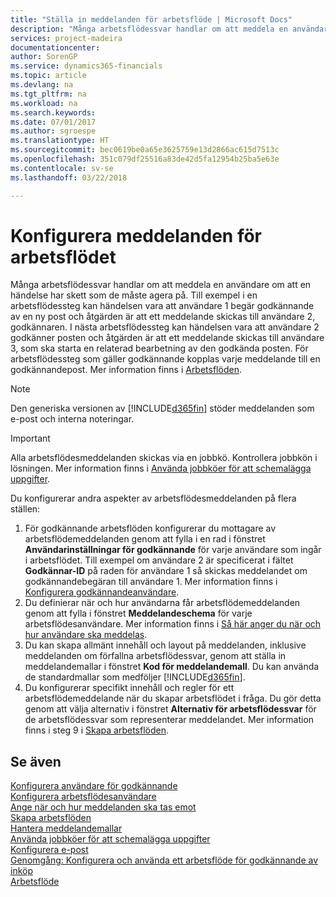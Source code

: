 ```yaml
---
title: "Ställa in meddelanden för arbetsflöde | Microsoft Docs"
description: "Många arbetsflödessvar handlar om att meddela en användare om att en händelse har skett som de måste agera på. Till exempel i en arbetsflödessteg kan händelsen vara att användare 1 begär godkännande av en ny post och åtgärden är att ett meddelande skickas till användare 2, godkännaren. I nästa arbetsflödessteg kan händelsen vara att användare 2 godkänner posten och åtgärden är att ett meddelande skickas till användare 3, som ska starta en relaterad bearbetning av den godkända posten. För arbetsflödessteg som gäller godkännande kopplas varje meddelande till en godkännandepost."
services: project-madeira
documentationcenter: 
author: SorenGP
ms.service: dynamics365-financials
ms.topic: article
ms.devlang: na
ms.tgt_pltfrm: na
ms.workload: na
ms.search.keywords: 
ms.date: 07/01/2017
ms.author: sgroespe
ms.translationtype: HT
ms.sourcegitcommit: bec0619be0a65e3625759e13d2866ac615d7513c
ms.openlocfilehash: 351c079df25516a83de42d5fa12954b25ba5e63e
ms.contentlocale: sv-se
ms.lasthandoff: 03/22/2018

---
```

# <a name="setting-up-workflow-notifications"></a>Konfigurera meddelanden för arbetsflödet
Många arbetsflödessvar handlar om att meddela en användare om att en händelse har skett som de måste agera på. Till exempel i en arbetsflödessteg kan händelsen vara att användare 1 begär godkännande av en ny post och åtgärden är att ett meddelande skickas till användare 2, godkännaren. I nästa arbetsflödessteg kan händelsen vara att användare 2 godkänner posten och åtgärden är att ett meddelande skickas till användare 3, som ska starta en relaterad bearbetning av den godkända posten. För arbetsflödessteg som gäller godkännande kopplas varje meddelande till en godkännandepost. Mer information finns i [Arbetsflöden](across-workflow.md).  

> [!NOTE]  
>  Den generiska versionen av [!INCLUDE[d365fin](includes/d365fin_md.md)] stöder meddelanden som e-post och interna noteringar.  

> [!IMPORTANT]  
>  Alla arbetsflödesmeddelanden skickas via en jobbkö. Kontrollera jobbkön i lösningen. Mer information finns i [Använda jobbköer för att schemalägga uppgifter](admin-job-queues-schedule-tasks.md).

Du konfigurerar andra aspekter av arbetsflödesmeddelanden på flera ställen:  

1.  För godkännande arbetsflöden konfigurerar du mottagare av arbetsflödemeddelanden genom att fylla i en rad i fönstret **Användarinställningar för godkännande** för varje användare som ingår i arbetsflödet. Till exempel om användare 2 är specificerat i fältet **Godkännar-ID** på raden för användare 1 så skickas meddelandet om godkännandebegäran till användare 1. Mer information finns i [Konfigurera godkännandeanvändare](across-how-to-set-up-approval-users.md).  
2.  Du definierar när och hur användarna får arbetsflödemeddelanden genom att fylla i fönstret **Meddelandeschema** för varje arbetsflödesanvändare. Mer information finns i [Så här anger du när och hur användare ska meddelas](across-how-to-specify-when-and-how-to-receive-notifications.md).  
3.  Du kan skapa allmänt innehåll och layout på meddelanden, inklusive meddelanden om förfallna arbetsflödessvar, genom att ställa in meddelandemallar i fönstret **Kod för meddelandemall**. Du kan använda de standardmallar som medföljer [!INCLUDE[d365fin](includes/d365fin_md.md)].  
4.  Du konfigurerar specifikt innehåll och regler för ett arbetsflödemeddelande när du skapar arbetsflödet i fråga. Du gör detta genom att välja alternativ i fönstret **Alternativ för arbetsflödessvar** för de arbetsflödessvar som representerar meddelandet. Mer information finns i steg 9 i [Skapa arbetsflöden](across-how-to-create-workflows.md).  

## <a name="see-also"></a>Se även  
 [Konfigurera användare för godkännande](across-how-to-set-up-approval-users.md)   
 [Konfigurera arbetsflödesanvändare](across-how-to-set-up-workflow-users.md)   
 [Ange när och hur meddelanden ska tas emot](across-how-to-specify-when-and-how-to-receive-notifications.md)   
 [Skapa arbetsflöden](across-how-to-create-workflows.md)   
 [Hantera meddelandemallar](across-how-to-manage-notification-templates.md)   
 [Använda jobbköer för att schemalägga uppgifter](admin-job-queues-schedule-tasks.md)   
 [Konfigurera e-post](madeira-how-setup-email.md)   
 [Genomgång: Konfigurera och använda ett arbetsflöde för godkännande av inköp](walkthrough-setting-up-and-using-a-purchase-approval-workflow.md)   
 [Arbetsflöde](across-workflow.md)   


